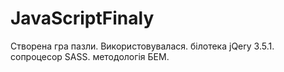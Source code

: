 # JavaScriptFinaly
Створена гра пазли.
Використовувалася.
білотека jQery 3.5.1. 
сопроцесор SASS. 
методологія БЕМ.
